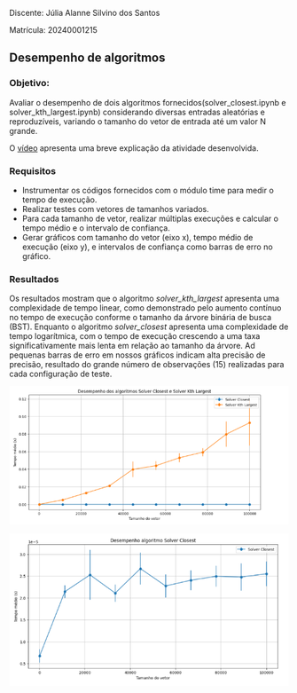 
Discente: Júlia Alanne Silvino dos Santos

Matrícula: 20240001215

## Desempenho de algoritmos
### Objetivo:
Avaliar o desempenho de dois algoritmos fornecidos(solver_closest.ipynb e solver_kth_largest.ipynb) considerando diversas entradas aleatórias e reproduzíveis, variando o tamanho do vetor de entrada até um valor N grande.

O [vídeo](https://youtu.be/7YmguAky7DI) apresenta uma breve explicação da atividade desenvolvida.


### Requisitos
* Instrumentar os códigos fornecidos com o módulo time para medir o tempo de execução.
*  Realizar testes com vetores de tamanhos variados.
*   Para cada tamanho de vetor, realizar múltiplas execuções e calcular o tempo médio e o
intervalo de confiança.
* Gerar gráficos com tamanho do vetor (eixo x), tempo médio de execução (eixo y), e intervalos de confiança como barras de erro no gráfico.


### Resultados 
Os resultados mostram que o algoritmo _solver_kth_largest_ apresenta uma complexidade de tempo linear, como demonstrado pelo aumento contínuo no tempo de execução conforme o tamanho da árvore binária de busca (BST). Enquanto o algoritmo _solver_closest_ apresenta uma complexidade de tempo logarítmica, com o tempo de execução crescendo a uma taxa significativamente mais lenta em relação ao tamanho da árvore. Ad pequenas barras de erro em nossos gráficos indicam alta precisão de precisão, resultado do grande número de observações (15) realizadas para cada configuração de teste.


![](img/fig01.png)

![](img/fig02.png)



